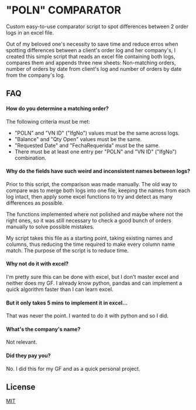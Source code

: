 
# "POLN" COMPARATOR

Custom easy-to-use comparator script to spot differences between 2 order logs in an excel file.

Out of my beloved one's necessity to save time and reduce erros when spotting differences
between a client's order log and her company's, I created this simple script that reads an excel file
containing both logs, compares them and appends three new sheets: Non-matching orders, number of orders by date from client's log and number of orders by date from the company's log.





## FAQ

#### How do you determine a matching order?

The following criteria must be met:
- "POLN"  and "VN ID" ("IfgNo") values must be the same across logs.
- "Balance" and "Qty Open" values must be the same.
- "Requested Date" and "FechaRequerida" must be the same.
- There must be at least one entry per "POLN" and "VN ID" ("IfgNo") combination.

#### Why do the fields have such weird and inconsistent names between logs?

Prior to this script, the comparison was made manually. The old way to compare was to merge both logs into one file,
keeping the names from each log intact, then apply some excel functions to try and detect as many differences as possible.

The functions implemented where not polished and maybe where not the right ones, so it was still
necessary to check a good bunch of orders manually to solve possible mistakes.

My script takes this file as a starting point, taking existing names and columns, thus reducing the
time required to make every column name match. The purpose of the script is to reduce time.

#### Why not do it with excel?

I'm pretty sure this can be done with excel, but I don't master excel and neither does my GF.
I already know python, pandas and can implement a quick algorithm faster than I can learn excel.

#### But it only takes 5 mins to implement it in excel...

That was never the point. I wanted to do it with python and so I did.

#### What's the company's name? 

Not relevant.

#### Did they pay you?

No. I did this for my GF and as a quick personal project.






## License

[MIT](https://choosealicense.com/licenses/mit/)




